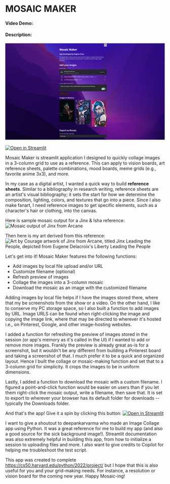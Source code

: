 # MOSAIC MAKER
#### Video Demo:
#### Description:

![Screenshot of Mosaic Maker UI](images/mosaic_maker_ui.jpg)

[![Open in Streamlit](https://img.shields.io/badge/Open%20in-Streamlit-brightgreen)](https://mosaicmaker.streamlit.app/)

Mosaic Maker is streamlit application I designed to quickly collage images in a 3-column grid to use as a reference. This can apply to vision boards, art reference sheets, palette combinations, mood boards, meme grids (e.g., favorite anime 3x3), and more.

In my case as a digital artist, I wanted a quick way to build **reference sheets**. Similar to a bibliography in research writing, reference sheets are an artist's visual bibliography; it sets the start for how we determine the composition, lighting, colors, and textures that go into a piece. Since I also make fanart, I need reference images to get specific elements, such as a character's hair or clothing, into the canvas.

Here is sample mosaic output for a Jinx & Isha reference:
![Mosaic output of Jinx from Arcane](images/jinx.png)

Then here is my art derived from this reference:
![Art by Courage artwork of Jinx from Arcane, titled Jinx Leading the People, depicted from Eugene Delacroix's Liberty Leading the People](https://i.pinimg.com/736x/7b/1b/bb/7b1bbb5bc4947531f58ec6a3109ba18e.jpg)

Let's get into it! Mosaic Maker features the following functions:
- Add images by local file upload and/or URL
- Customize filename (optional)
- Refresh preview of images
- Collage the images into a 3-column mosaic
- Download the mosaic as an image with the customized filename

Adding images by local file helps if I have the images stored there, where that my be screenshots from the show or a video. On the other hand, I like to conserve my PC storage space, so I also built a function to add images by URL. Image URLS can be found when right-clicking the image and copying the image link, where that may be directed to wherever it's hosted i.e., on Pinterest, Google, and other image-hosting websites.

I added a function for refreshing the preview of images stored in the session (or app's memory as it's called in the UI) if I wanted to add or remove more images. Frankly the preview is already great as-is for a screenshot, but it wouldn't be any different from building a Pinterest board and taking a screenshot of that. I much prefer it to be a quick and organized layout. Hence I built the collage or mosaic-making function and set that to a 3-column grid for simplicity. It crops the images to be in uniform dimensions.

Lastly, I added a function to download the mosaic with a custom filename. I figured a point-and-click function would be easier on users than if you let them right-click the mosaic output, write a filename, then save that. It is set to export to wherever your browser has its default folder for downloads -- typically the Downloads folder.

And that's the app! Give it a spin by clicking this button:
[![Open in Streamlit](https://img.shields.io/badge/Open%20in-Streamlit-brightgreen)](https://mosaicmaker.streamlit.app/)

I want to give a shoutout to deepankarvarma who made an Image Collage app using Python. It was a great reference for me to build my app (and also a good source for the sick background image!). Streamlit documentation was also extremely helpful in building this app, from how to initialize a session to uploading files and more. I also want to give credits to Copilot for helping me troubleshoot the test script.

This app was created to complete https://cs50.harvard.edu/python/2022/project/ but I hope that this is also useful for you and your grid-making needs. For instance, a resolution or vision board for the coming new year. Happy Mosaic-ing!